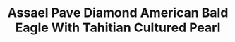 ---
title: Assael Pave Diamond American Bald Eagle With Tahitian Cultured Pearl
description: |
  A beautifully rendered American Bald Eagle grasps a Tahitian Pearl in its talons in this sparkling, inspired pendant necklace.
specs: |
  11.7mm x 15.9mm Tahitian Natural Color Cultured Pearl with 7.31 carats of White Diamonds, set in 18K White Gold.
images:
  - image_path: /uploads/assael-pave-diamond-american-bald-eagle-with-tahitian-cultured-pearl.png
_category:
order: 4
tags:
  - necklaces
---